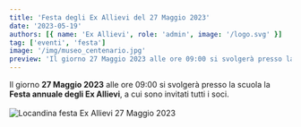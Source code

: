 ```yaml
---
title: 'Festa degli Ex Allievi del 27 Maggio 2023'
date: '2023-05-19'
authors: [{ name: 'Ex Allievi', role: 'admin', image: '/logo.svg' }]
tag: ['eventi', 'festa']
image: '/img/museo_centenario.jpg'
preview: 'Il giorno 27 Maggio 2023 alle ore 09:00 si svolgerà presso la scuola la Festa annuale degli Ex Allievi, a cui sono invitati tutti i soci.'
---
```


Il giorno **27 Maggio 2023** alle ore 09:00 si svolgerà presso la scuola la **Festa annuale degli Ex Allievi**, a cui sono invitati tutti i soci.
\
\
![Locandina festa Ex Allievi 27 Maggio 2023](/img/eventi/festa_27052023.jpg)
